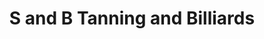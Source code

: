 ---
title: "S and B Tanning and Billiards"
url: /mckee/s-and-b-tanning-and-billiards/
shop: beauty
---